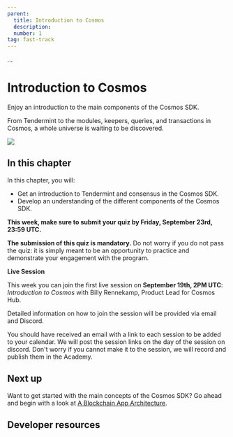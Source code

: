 ```yaml
---
parent:
  title: Introduction to Cosmos
  description: 
  number: 1
tag: fast-track
---
```


<div class="tm-overline tm-rf-1 tm-lh-title tm-medium tm-muted">...</div>
<h1 class="mt-4 mb-6">Introduction to Cosmos</h1>

Enjoy an introduction to the main components of the Cosmos SDK.

From Tendermint to the modules, keepers, queries, and transactions in Cosmos, a whole universe is waiting to be discovered.


![](/cosmos_dev_portal_module-02-lp.png)

## In this chapter

<HighlightBox type="learning">

In this chapter, you will:

* Get an introduction to Tendermint and consensus in the Cosmos SDK.
* Develop an understanding of the different components of the Cosmos SDK.

</HighlightBox>

**This week, make sure to submit your quiz by Friday, September 23rd, 23:59 UTC.**

**The submission of this quiz is mandatory.** Do not worry if you do not pass the quiz: it is simply meant to be an opportunity to practice and demonstrate your engagement with the program.

<HighlightBox type="info">
  
**Live Session**
  
This week you can join the first live session on **September 19th, 2PM UTC**: _Introduction to Cosmos_ with Billy Rennekamp, Product Lead for Cosmos Hub. 

Detailed information on how to join the session will be provided via email and Discord.

You should have received an email with a link to each session to be added to your calendar. We will post the session links on the day of the session on discord. Don't worry if you cannot make it to the session, we will record and publish them in the Academy.
  
</HighlightBox>

## Next up

Want to get started with the main concepts of the Cosmos SDK? Go ahead and begin with a look at [A Blockchain App Architecture](academy/2-main-concepts/architecture.md).

## Developer resources

<div v-for="resource in $themeConfig.resources">
  <Resource
    :title="resource.title"
    :description="resource.description"
    :links="resource.links"
    :image="resource.image"
    :large="true"
  />
  <br/>
</div>
